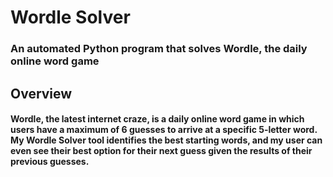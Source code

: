 # Wordle Solver
### An automated Python program that solves Wordle, the daily online word game

## Overview
#### Wordle, the latest internet craze, is a daily online word game in which users have a maximum of 6 guesses to arrive at a specific 5-letter word. My Wordle Solver tool identifies the best starting words, and my user can even see their best option for their next guess given the results of their previous guesses.
